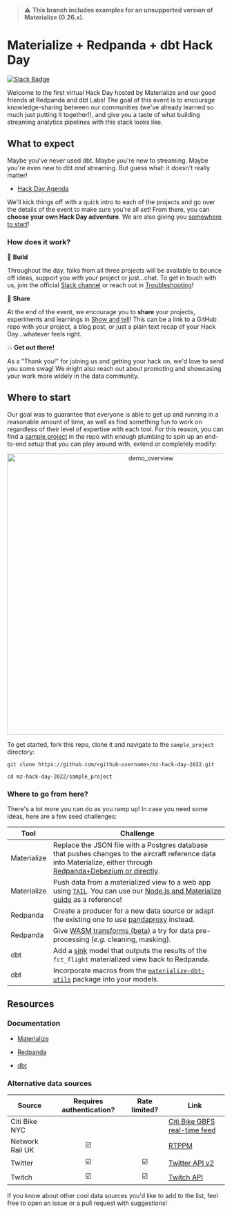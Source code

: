 > :warning: **This branch includes examples for an unsupported version of Materialize (0.26.x).**

# Materialize + Redpanda + dbt Hack Day

[![Slack Badge](https://img.shields.io/badge/Slack-%23hack--day?style=flat&logo=slack&link=https://materializecommunity.slack.com/archives/C031905K62Y)](https://materializecommunity.slack.com/archives/C031905K62Y)

Welcome to the first virtual Hack Day hosted by Materialize and our good friends at Redpanda and dbt Labs! The goal of this event is to encourage knowledge-sharing between our communities (we've already learned so much just putting it together!), and give you a taste of what building streaming analytics pipelines with this stack looks like.

## What to expect

Maybe you've never used dbt. Maybe you're new to streaming. Maybe you're even new to dbt _and_ streaming. But guess what: it doesn't really matter!

* [Hack Day Agenda](https://materialize.com/resources/materialize-dbt-redpanda-virtual-hack-day/)

We'll kick things off with a quick intro to each of the projects and go over the details of the event to make sure you're all set! From there, you can **choose your own Hack Day adventure**. We are also giving you [somewhere to start](#where-to-start)!

### How does it work?

:space_invader: **Build**

Throughout the day, folks from all three projects will be available to bounce off ideas, support you with your project or just...chat. To get in touch with us, join the official [Slack channel](https://materializecommunity.slack.com/archives/C031905K62Y) or reach out in [Troubleshooting](https://github.com/MaterializeInc/mz-hack-day-2022/discussions/categories/troubleshooting)!

:palms_up_together: **Share**

At the end of the event, we encourage you to **share** your projects, experiments and learnings in [Show and tell](https://github.com/MaterializeInc/mz-hack-day-2022/discussions/categories/show-and-tell)! This can be a link to a GitHub repo with your project, a blog post, or just a plain text recap of your Hack Day...whatever feels right.

:boom: **Get out there!**

As a "Thank you!" for joining us and getting your hack on, we'd love to send you some swag! We might also reach out about promoting and showcasing your work more widely in the data community.

## Where to start

Our goal was to guarantee that everyone is able to get up and running in a reasonable amount of time, as well as find something fun to work on regardless of their level of expertise with each tool. For this reason, you can find a [sample project](/sample_project/README.md) in the repo with enough plumbing to spin up an end-to-end setup that you can play around with, extend or completely modify:

<p align="center">
<img width="650" alt="demo_overview" src="https://user-images.githubusercontent.com/23521087/151333471-98ad518d-5ac5-444e-b065-83e3aaa42748.png">
</p>

To get started, fork this repo, clone it and navigate to the `sample_project` directory:

```
git clone https://github.com/<github-username>/mz-hack-day-2022.git

cd mz-hack-day-2022/sample_project
```

### Where to go from here?

There's a lot more you can do as you ramp up! In case you need some ideas, here are a few seed challenges:

| **Tool**       | **Challenge**            |
| -------------- | ------------------------ |
| Materialize    | Replace the JSON file with a Postgres database that pushes changes to the aircraft reference data into Materialize, either through [Redpanda+Debezium or directly](https://materialize.com/docs/guides/cdc-postgres/).                       |
| Materialize    | Push data from a materialized view to a web app using [`TAIL`](https://materialize.com/docs/sql/tail/). You can use our [Node.js and Materialize guide](https://materialize.com/docs/guides/node-js/) as a reference! |
| Redpanda       | Create a producer for a new data source or adapt the existing one to use [pandaproxy](https://redpanda.com/blog/pandaproxy/) instead. |
| Redpanda       | Give [WASM transforms (beta)](https://redpanda.com/blog/data-transformation-engine-with-wasm-runtime/) a try for data pre-processing (_e.g._ cleaning, masking). |
| dbt            | Add a [sink](https://materialize.com/docs/sql/create-sink/) model that outputs the results of the `fct_flight` materialized view back to Redpanda. |
| dbt            | Incorporate macros from the [`materialize-dbt-utils`](https://hub.getdbt.com/materializeinc/materialize_dbt_utils/latest/) package into your models.                  |

## Resources

### Documentation

* [Materialize](https://materialize.com/docs/)

* [Redpanda](https://docs.redpanda.com/)

* [dbt](https://docs.getdbt.com/docs/introduction)

### Alternative data sources

| **Source**       | **Requires authentication?** | **Rate limited?** | **Link**          |
| ---------------- | :--------------------------: | :---------------: | ----------------- |
| Citi Bike NYC    |                              |                   | [Citi Bike GBFS real-time feed](http://gbfs.citibikenyc.com/gbfs/gbfs.json) |
| Network Rail UK  | :ballot_box_with_check:      |                   | [RTPPM](https://www.networkrail.co.uk/who-we-are/transparency-and-ethics/transparency/open-data-feeds/)
| Twitter          | :ballot_box_with_check:      | :ballot_box_with_check: | [Twitter API v2](https://developer.twitter.com/en/docs/twitter-api) |
| Twitch           | :ballot_box_with_check:      | :ballot_box_with_check: | [Twitch API](https://dev.twitch.tv/docs/api/) |

If you know about other cool data sources you'd like to add to the list, feel free to open an issue or a pull request with suggestions!
